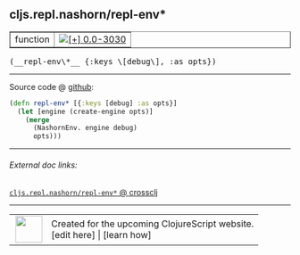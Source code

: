 ## cljs.repl.nashorn/repl-env\*



 <table border="1">
<tr>
<td>function</td>
<td><a href="https://github.com/cljsinfo/cljs-api-docs/tree/0.0-3030"><img valign="middle" alt="[+] 0.0-3030" title="Added in 0.0-3030" src="https://img.shields.io/badge/+-0.0--3030-lightgrey.svg"></a> </td>
</tr>
</table>


 <samp>
(__repl-env\*__ {:keys \[debug\], :as opts})<br>
</samp>

---







Source code @ [github](https://github.com/clojure/clojurescript/blob/r3053/src/clj/cljs/repl/nashorn.clj#L219-L223):

```clj
(defn repl-env* [{:keys [debug] :as opts}]
  (let [engine (create-engine opts)]
    (merge
      (NashornEnv. engine debug)
      opts)))
```

<!--
Repo - tag - source tree - lines:

 <pre>
clojurescript @ r3053
└── src
    └── clj
        └── cljs
            └── repl
                └── <ins>[nashorn.clj:219-223](https://github.com/clojure/clojurescript/blob/r3053/src/clj/cljs/repl/nashorn.clj#L219-L223)</ins>
</pre>

-->

---



###### External doc links:

[`cljs.repl.nashorn/repl-env*` @ crossclj](http://crossclj.info/fun/cljs.repl.nashorn/repl-env*.html)<br>

---

 <table>
<tr><td>
<img valign="middle" align="right" width="48px" src="http://i.imgur.com/Hi20huC.png">
</td><td>
Created for the upcoming ClojureScript website.<br>
[edit here] | [learn how]
</td></tr></table>

[edit here]:https://github.com/cljsinfo/cljs-api-docs/blob/master/cljsdoc/cljs.repl.nashorn/repl-envSTAR.cljsdoc
[learn how]:https://github.com/cljsinfo/cljs-api-docs/wiki/cljsdoc-files

<!--

This information was too distracting to show to readers, but I'll leave it
commented here since it is helpful to:

- pretty-print the data used to generate this document
- and show how to retrieve that data



The API data for this symbol:

```clj
{:ns "cljs.repl.nashorn",
 :name "repl-env*",
 :type "function",
 :signature ["[{:keys [debug], :as opts}]"],
 :source {:code "(defn repl-env* [{:keys [debug] :as opts}]\n  (let [engine (create-engine opts)]\n    (merge\n      (NashornEnv. engine debug)\n      opts)))",
          :title "Source code",
          :repo "clojurescript",
          :tag "r3053",
          :filename "src/clj/cljs/repl/nashorn.clj",
          :lines [219 223]},
 :full-name "cljs.repl.nashorn/repl-env*",
 :full-name-encode "cljs.repl.nashorn/repl-envSTAR",
 :history [["+" "0.0-3030"]]}

```

Retrieve the API data for this symbol:

```clj
;; from Clojure REPL
(require '[clojure.edn :as edn])
(-> (slurp "https://raw.githubusercontent.com/cljsinfo/cljs-api-docs/catalog/cljs-api.edn")
    (edn/read-string)
    (get-in [:symbols "cljs.repl.nashorn/repl-env*"]))
```

-->
